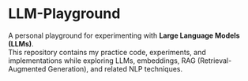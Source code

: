 # LLM-Playground

A personal playground for experimenting with **Large Language Models (LLMs)**.  
This repository contains my practice code, experiments, and implementations while exploring LLMs, embeddings, RAG (Retrieval-Augmented Generation), and related NLP techniques.
